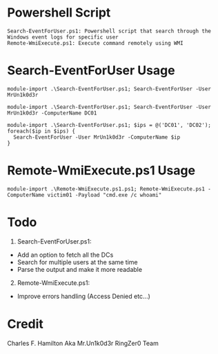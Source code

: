 # Powershell Script
```
Search-EventForUser.ps1: Powershell script that search through the Windows event logs for specific user
Remote-WmiExecute.ps1: Execute command remotely using WMI
```

# Search-EventForUser Usage
```
module-import .\Search-EventForUser.ps1; Search-EventForUser -User MrUn1k0d3r

module-import .\Search-EventForUser.ps1; Search-EventForUser -User MrUn1k0d3r -ComputerName DC01

module-import .\Search-EventForUser.ps1; $ips = @('DC01', 'DC02'); foreach($ip in $ips) {
  Search-EventForUser -User MrUn1k0d3r -ComputerName $ip 
}
```

# Remote-WmiExecute.ps1 Usage
```
module-import .\Remote-WmiExecute.ps1.ps1; Remote-WmiExecute.ps1 -ComputerName victim01 -Payload "cmd.exe /c whoami"
```

# Todo

1. Search-EventForUser.ps1:
* Add an option to fetch all the DCs
* Search for multiple users at the same time
* Parse the output and make it more readable
2. Remote-WmiExecute.ps1:
* Improve errors handling (Access Denied etc...)

# Credit
Charles F. Hamilton Aka Mr.Un1k0d3r RingZer0 Team
